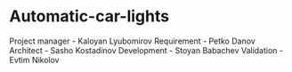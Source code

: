 # Automatic-car-lights
Project manager - Kaloyan Lyubomirov
Requirement - Petko Danov
Architect - Sasho Kostadinov
Development - Stoyan Babachev
Validation - Evtim Nikolov 

